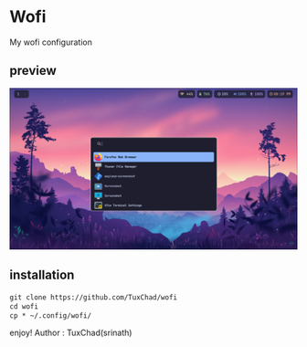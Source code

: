# Wofi 

My wofi configuration 

## preview

![preview](screenshot/wofi.png)

## installation

```
git clone https://github.com/TuxChad/wofi
cd wofi
cp * ~/.config/wofi/
```
enjoy!
Author : TuxChad(srinath)
